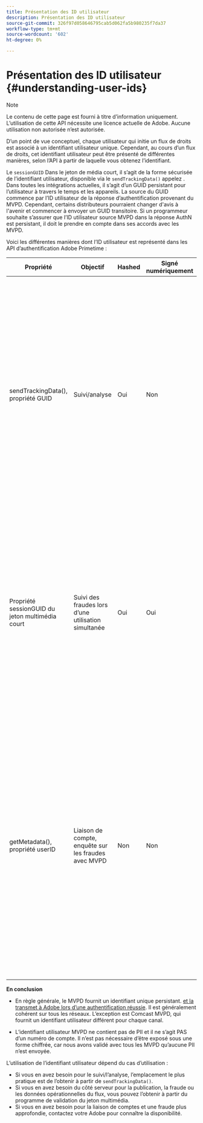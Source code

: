 ```yaml
---
title: Présentation des ID utilisateur
description: Présentation des ID utilisateur
source-git-commit: 326f97d058646795cab5d062fa5b980235f7da37
workflow-type: tm+mt
source-wordcount: '602'
ht-degree: 0%

---
```



# Présentation des ID utilisateur {#understanding-user-ids}

>[!NOTE]
>
>Le contenu de cette page est fourni à titre d’information uniquement. L’utilisation de cette API nécessite une licence actuelle de Adobe. Aucune utilisation non autorisée n’est autorisée.

D’un point de vue conceptuel, chaque utilisateur qui initie un flux de droits est associé à un identifiant utilisateur unique. Cependant, au cours d’un flux de droits, cet identifiant utilisateur peut être présenté de différentes manières, selon l’API à partir de laquelle vous obtenez l’identifiant.

Le `sessionGUID` Dans le jeton de média court, il s’agit de la forme sécurisée de l’identifiant utilisateur, disponible via le `sendTrackingData()` appelez . Dans toutes les intégrations actuelles, il s’agit d’un GUID persistant pour l’utilisateur à travers le temps et les appareils. La source du GUID commence par l’ID utilisateur de la réponse d’authentification provenant du MVPD. Cependant, certains distributeurs pourraient changer d&#39;avis à l&#39;avenir et commencer à envoyer un GUID transitoire. Si un programmeur souhaite s’assurer que l’ID utilisateur source MVPD dans la réponse AuthN est persistant, il doit le prendre en compte dans ses accords avec les MVPD.

Voici les différentes manières dont l’ID utilisateur est représenté dans les API d’authentification Adobe Primetime :

| Propriété | Objectif | Hashed | Signé numériquement | Description |
| --- | --- | --- | --- | --- |
| sendTrackingData(), propriété GUID | Suivi/analyse | Oui | Non | - Identifiant utilisateur MVPD, haché par Adobe. L’ID utilisateur ne peut pas être redirigé vers la source vers le MVPD. </br> </br> - Ce formulaire d’identifiant n’est pas signé numériquement, il n’est donc pas sécurisé pour la prévention de la fraude. Toutefois, cela est suffisant pour les analyses.  </br> </br> - Ce formulaire d’identifiant utilisateur est fourni côté client pour tous les événements générés par l’authentification Adobe Primetime dans le flux AuthN/AuthZ. |
| Propriété sessionGUID du jeton multimédia court | Suivi des fraudes lors d’une utilisation simultanée | Oui | Oui | - Identique à l’ID utilisateur via sendTrackingData(). Cependant, celui-ci est signé numériquement pour protéger son intégrité et est suffisant pour permettre le suivi des fraudes. </br> </br> - Il est destiné à être traité côté serveur après l’utilisation de notre bibliothèque de validateurs et peut être analysé à la recherche de modèles de fraude avant de publier le flux vidéo sur le client.  Faire l&#39;une de ces tâches dépend du programmeur. |
| getMetadata(), propriété userID | Liaison de compte, enquête sur les fraudes avec MVPD | Non | Non | - Cette propriété permet à l’Adobe d’exposer l’identifiant utilisateur MVPD source au programmeur. </br> </br> - Dans la configuration de l’Adobe, il peut être défini comme chiffré ou non (selon la préférence MVPD). S&#39;il est crypté, il sera crypté avec la clé publique du certificat du programmeur fourni à Adobe, de sorte qu&#39;il ne soit pas exposé clairement au client. </br> </br> - Cela donne au programmeur l’identifiant utilisateur réel du MVPD, il peut donc être utilisé pour la liaison de comptes ou l’enquête sur la fraude directement avec le MVPD. |


**En conclusion**

* En règle générale, le MVPD fournit un identifiant unique persistant. <u>et la transmet à Adobe lors d’une authentification réussie</u>. Il est généralement cohérent sur tous les réseaux. L’exception est Comcast MVPD, qui fournit un identifiant utilisateur différent pour chaque canal.

* L’identifiant utilisateur MVPD ne contient pas de PII et il ne s’agit PAS d’un numéro de compte. Il n’est pas nécessaire d’être exposé sous une forme chiffrée, car nous avons validé avec tous les MVPD qu’aucune PII n’est envoyée.

L’utilisation de l’identifiant utilisateur dépend du cas d’utilisation :

* Si vous en avez besoin pour le suivi/l’analyse, l’emplacement le plus pratique est de l’obtenir à partir de `sendTrackingData()`.
* Si vous en avez besoin du côté serveur pour la publication, la fraude ou les données opérationnelles du flux, vous pouvez l’obtenir à partir du programme de validation du jeton multimédia.
* Si vous en avez besoin pour la liaison de comptes et une fraude plus approfondie, contactez votre Adobe pour connaître la disponibilité.

